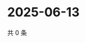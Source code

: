 # 2025-06-13

共 0 条

<!-- BEGIN ZHIHUVIDEO -->
<!-- 最后更新时间 Fri Jun 13 2025 01:11:05 GMT+0800 (China Standard Time) -->

<!-- END ZHIHUVIDEO -->
